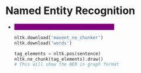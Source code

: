 # Named Entity Recognition



*   <mark style="color:purple;background-color:purple;">**ne\_chunk will show NER in graph format**</mark>

    ```python
    nltk.download('maxent_ne_chunker')
    nltk.download('words')

    tag_elements = nltk.pos(sentence)
    nltk.ne_chunk(tag_elements).draw()
    # This will show the NER in graph format
    ```

